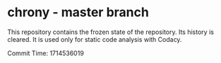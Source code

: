 # chrony - master branch

This repository contains the frozen state of the repository.
Its history is cleared. It is used only for static code
analysis with Codacy.

Commit Time: 1714536019